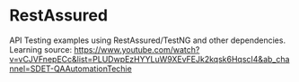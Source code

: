 # RestAssured
API Testing examples using RestAssured/TestNG and other dependencies.
Learning source: https://www.youtube.com/watch?v=vCJVFnepECc&list=PLUDwpEzHYYLuW9XEvFEJk2kqsk6HqscI4&ab_channel=SDET-QAAutomationTechie
